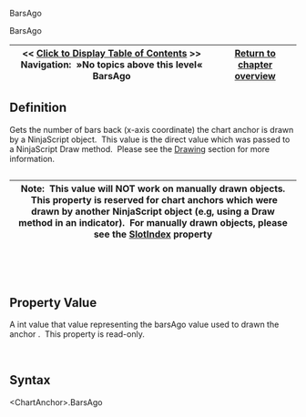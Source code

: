 ﻿


BarsAgo






















BarsAgo







| \<\< [Click to Display Table of Contents](barsago.md) \>\> **Navigation:**   »No topics above this level«   BarsAgo | [Return to chapter overview](sharpdx_directwrite_textlayout-1.md) |
| --- | --- |











## Definition
Gets the number of bars back (x\-axis coordinate) the chart anchor is drawn by a NinjaScript object.  This value is the direct value which was passed to a NinjaScript Draw method.  Please see the [Drawing](drawing-1.md) section for more information.


## 




| Note:  This value will NOT work on manually drawn objects.  This property is reserved for chart anchors which were drawn by another NinjaScript object (e.g, using a Draw method in an indicator).  For manually drawn objects, please see the [SlotIndex](barindex-1.md) property |
| --- |



 


 


## Property Value


A int value that value representing the barsAgo value used to drawn the anchor .  This property is read\-only.


 


## Syntax


\<ChartAnchor\>.BarsAgo


 


 








